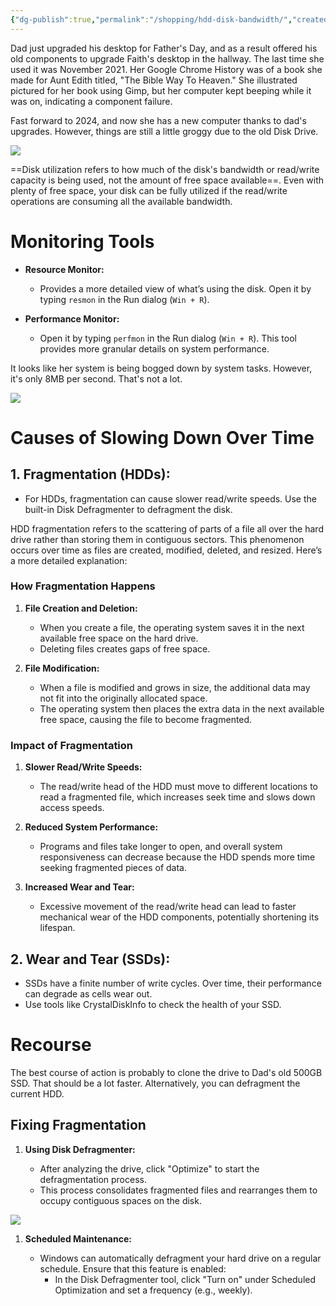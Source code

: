 ```yaml
---
{"dg-publish":true,"permalink":"/shopping/hdd-disk-bandwidth/","created":"Jun 16, 2024, 11:35 PM"}
---
```



Dad just upgraded his desktop for Father's Day, and as a result offered his old components to upgrade Faith's desktop in the hallway. The last time she used it was November 2021. Her Google Chrome History was of a book she made for Aunt Edith titled, "The Bible Way To Heaven." She illustrated pictured for her book using Gimp, but her computer kept beeping while it was on, indicating a component failure.

Fast forward to 2024, and now she has a new computer thanks to dad's upgrades. However, things are still a little groggy due to the old Disk Drive.

![](https://i.imgur.com/nZEysMg.png)

==Disk utilization refers to how much of the disk's bandwidth or read/write capacity is being used, not the amount of free space available==. Even with plenty of free space, your disk can be fully utilized if the read/write operations are consuming all the available bandwidth.

# Monitoring Tools

- **Resource Monitor:**
    
    - Provides a more detailed view of what’s using the disk. Open it by typing `resmon` in the Run dialog (`Win + R`).
- **Performance Monitor:**
    
    - Open it by typing `perfmon` in the Run dialog (`Win + R`). This tool provides more granular details on system performance.

It looks like her system is being bogged down by system tasks. However, it's only 8MB per second. That's not a lot.

![](https://i.imgur.com/PGaqpSh.png)

# Causes of Slowing Down Over Time

## 1. Fragmentation (HDDs):
    
- For HDDs, fragmentation can cause slower read/write speeds. Use the built-in Disk Defragmenter to defragment the disk.

HDD fragmentation refers to the scattering of parts of a file all over the hard drive rather than storing them in contiguous sectors. This phenomenon occurs over time as files are created, modified, deleted, and resized. Here’s a more detailed explanation:

### How Fragmentation Happens

1. **File Creation and Deletion:**
    
    - When you create a file, the operating system saves it in the next available free space on the hard drive.
    - Deleting files creates gaps of free space.
2. **File Modification:**
    
    - When a file is modified and grows in size, the additional data may not fit into the originally allocated space.
    - The operating system then places the extra data in the next available free space, causing the file to become fragmented.

### Impact of Fragmentation

1. **Slower Read/Write Speeds:**
    
    - The read/write head of the HDD must move to different locations to read a fragmented file, which increases seek time and slows down access speeds.
2. **Reduced System Performance:**
    
    - Programs and files take longer to open, and overall system responsiveness can decrease because the HDD spends more time seeking fragmented pieces of data.
3. **Increased Wear and Tear:**
    
    - Excessive movement of the read/write head can lead to faster mechanical wear of the HDD components, potentially shortening its lifespan.

## 2. Wear and Tear (SSDs):
    
- SSDs have a finite number of write cycles. Over time, their performance can degrade as cells wear out.
- Use tools like CrystalDiskInfo to check the health of your SSD.

# Recourse

The best course of action is probably to clone the drive to Dad's old 500GB SSD. That should be a lot faster. Alternatively, you can defragment the current HDD.

## Fixing Fragmentation

1. **Using Disk Defragmenter:**
    
    - After analyzing the drive, click "Optimize" to start the defragmentation process.
    - This process consolidates fragmented files and rearranges them to occupy contiguous spaces on the disk.

![](https://i.imgur.com/b2tq12j.png)

1. **Scheduled Maintenance:**
    
    - Windows can automatically defragment your hard drive on a regular schedule. Ensure that this feature is enabled:
        - In the Disk Defragmenter tool, click "Turn on" under Scheduled Optimization and set a frequency (e.g., weekly).



